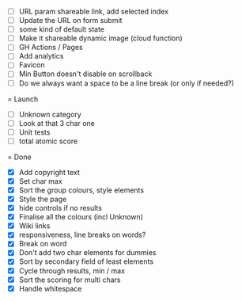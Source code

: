 - [ ] URL param shareable link, add selected index
- [ ] Update the URL on form submit
- [ ] some kind of default state
- [ ] Make it shareable dynamic image (cloud function)
- [ ] GH Actions / Pages
- [ ] Add analytics
- [ ] Favicon
- [ ] Min Button doesn't disable on scrollback
- [ ] Do we always want a space to be a line break (or only if needed?)

= Launch
- [ ] Unknown category
- [ ] Look at that 3 char one
- [ ] Unit tests
- [ ] total atomic score

= Done
- [x] Add copyright text
- [x] Set char max
- [x] Sort the group colours, style elements
- [x] Style the page
- [x] hide controls if no results
- [x] Finalise all the colours (incl Unknown)
- [x] Wiki links
- [x] responsiveness, line breaks on words?
- [x] Break on word
- [x] Don't add two char elements for dummies
- [x] Sort by secondary field of least elements
- [x] Cycle through results, min / max
- [x] Sort the scoring for multi chars
- [x] Handle whitespace
